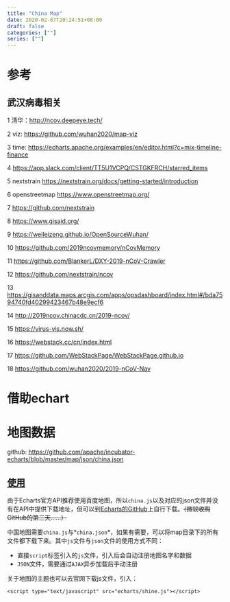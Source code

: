 ```yaml
---
title: "China Map"
date: 2020-02-07T20:24:51+08:00
draft: false
categories: [""]
series: [""]
---
```


# 参考

## 武汉病毒相关

1 清华：http://ncov.deepeye.tech/

2 viz: https://github.com/wuhan2020/map-viz

3 time: https://echarts.apache.org/examples/en/editor.html?c=mix-timeline-finance

4 https://app.slack.com/client/TT5U1VCPQ/CSTGKFRCH/starred_items

5 nextstrain https://nextstrain.org/docs/getting-started/introduction

6 openstreetmap https://www.openstreetmap.org/

7 https://github.com/nextstrain

8 https://www.gisaid.org/

9 https://weileizeng.github.io/OpenSourceWuhan/

10 https://github.com/2019ncovmemory/nCovMemory

11 https://github.com/BlankerL/DXY-2019-nCoV-Crawler

12 https://github.com/nextstrain/ncov

13 https://gisanddata.maps.arcgis.com/apps/opsdashboard/index.html#/bda7594740fd40299423467b48e9ecf6

14 http://2019ncov.chinacdc.cn/2019-ncov/

15 https://virus-vis.now.sh/

16 https://webstack.cc/cn/index.html

17 https://github.com/WebStackPage/WebStackPage.github.io

18 https://github.com/wuhan2020/2019-nCoV-Nav

# 借助echart 

# 地图数据

github: https://github.com/apache/incubator-echarts/blob/master/map/json/china.json

## [使用](http://xukf.me/2018/06/06/Echarts-Echarts%E4%B8%AD%E5%9B%BD%E5%9C%B0%E5%9B%BE%E5%88%86%E7%9C%81%E7%9D%80%E8%89%B2/)

由于Echarts官方API推荐使用百度地图，所以`china.js`以及对应的json文件并没有在API中提供下载地址，但可以到[Echarts的GitHub](https://github.com/apache/incubator-echarts)上自行下载。~~（微软收购GitHub的第三天……）~~

中国地图需要`china.js`与*`china.json`*，如果有需要，可以将map目录下的所有文件都下载下来。其中`js`文件与`json`文件的使用方式不同：

- 直接`script`标签引入的`js`文件，引入后会自动注册地图名字和数据
- `JSON`文件，需要通过`AJAX`异步加载后手动注册

关于地图的主题也可以去官网下载js文件，引入：

```
<script type="text/javascript" src="echarts/shine.js"></script> 
```



